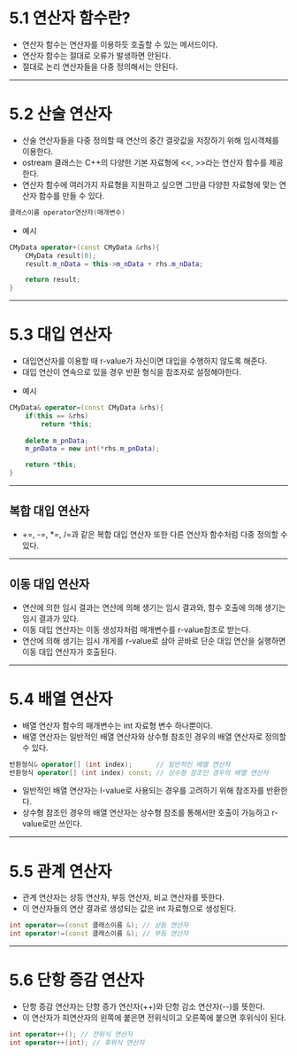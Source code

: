 # __5.1 연산자 함수란?__
- 연산자 함수는 연산자를 이용하듯 호출할 수 있는 메서드이다.
- 연산자 함수는 절대로 오류가 발생하면 안된다.
- 절대로 논리 연산자들을 다중 정의해서는 안된다.
---
# __5.2 산술 연산자__
- 산술 연산자들을 다중 정의할 때 연산의 중간 결괏값을 저장하기 위해 임시객체를 이용한다.
- ostream 클래스는 C++의 다양한 기본 자료형에 <<, >>라는 연산자 함수를 제공한다.
- 연산자 함수에 여러가지 자료형을 지원하고 싶으면 그만큼 다양한 자료형에 맞는 연산자 함수를 만들 수 있다.
```C++
클래스이름 operator연산자(매개변수)
```
+ 예시
```C++
CMyData operator+(const CMyData &rhs){
    CMyData result(0);
    result.m_nData = this->m_nData + rhs.m_nData;

    return result;
}
```
---
# __5.3 대입 연산자__
- 대입연산자를 이용할 때 r-value가 자신이면 대입을 수행하지 않도록 해준다.
- 대입 연산이 연속으로 있을 경우 반환 형식을 참조자로 설정해야한다.
+ 예시
```C++
CMyData& operator=(const CMyData &rhs){
    if(this == &rhs)
        return *this;
    
    delete m_pnData;
    m_pnData = new int(*rhs.m_pnData);

    return *this;
}
```
---
## 복합 대입 연산자
- +=, -=, *=, /=과 같은 복합 대입 연산자 또한 다른 연산자 함수처럼 다중 정의할 수 있다.
---
## 이동 대입 연산자
- 연산에 의한 임시 결과는 연산에 의해 생기는 임시 결과와, 함수 호출에 의해 생기는 임시 결과가 있다.
- 이동 대입 연산자는 이동 생성자처럼 매개변수를 r-value참조로 받는다.
- 연산에 의해 생기는 임시 개게를 r-value로 삼아 곧바로 단순 대입 연산을 실행하면 이동 대입 연산자가 호출된다.
---
# __5.4 배열 연산자__
- 배열 연산자 함수의 매개변수는 int 자료형 변수 하나뿐이다.
- 배열 연산자는 일반적인 배열 연산자와 상수형 참조인 경우의 배열 연산자로 정의할 수 있다.
```C++
반환형식& operator[] (int index);      // 일반적인 배열 연산자
반환형식 operator[] (int index) const; // 상수형 참조인 경우의 배열 연산자
```
- 일반적인 배열 연산자는 l-value로 사용되는 경우를 고려하기 위해 참조자를 반환한다.
- 상수형 참조인 경우의 배열 연산자는 상수형 참조를 통해서만 호출이 가능하고 r-value로만 쓰인다.
---
# __5.5 관계 연산자__
- 관계 연산자는 상등 연산자, 부등 연산자, 비교 연산자를 뜻한다.
- 이 연산자들의 연산 결과로 생성되는 값은 int 자료형으로 생성된다.
```C++
int operator==(const 클래스이름 &); // 상등 연산자
int operator!=(const 클래스이름 &); // 부등 연산자
```
---
# __5.6 단항 증감 연산자__
- 단항 증감 연산자는 단항 증가 연산자(++)와 단항 감소 연산자(--)를 뜻한다.
- 이 연산자가 피연산자의 왼쪽에 붙은면 전위식이고 오른쪽에 붙으면 후위식이 된다.
```C++
int operator++(); // 전위식 연산자
int operator++(int); // 후위식 연산자
```